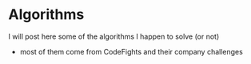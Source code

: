 # Algorithms

I will post here some of the algorithms I happen to solve (or not)

- most of them come from CodeFights and their company challenges

